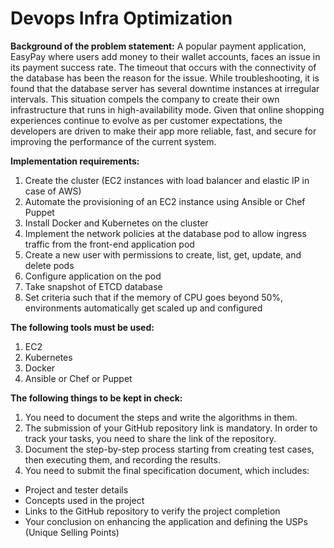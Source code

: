 # Devops Infra Optimization


**Background of the problem statement:**
A popular payment application, EasyPay where users add money to their wallet accounts, faces an issue in its payment success rate. The timeout that occurs with
the connectivity of the database has been the reason for the issue.
While troubleshooting, it is found that the database server has several downtime instances at irregular intervals. This situation compels the company to create their own infrastructure that runs in high-availability mode.
Given that online shopping experiences continue to evolve as per customer expectations, the developers are driven to make their app more reliable, fast, and secure for improving the performance of the current system.

**Implementation requirements:**

1. Create the cluster (EC2 instances with load balancer and elastic IP in case of AWS)
1. Automate the provisioning of an EC2 instance using Ansible or Chef Puppet
1. Install Docker and Kubernetes on the cluster
1. Implement the network policies at the database pod to allow ingress traffic from the front-end application pod
1. Create a new user with permissions to create, list, get, update, and delete pods
1. Configure application on the pod
1. Take snapshot of ETCD database
1. Set criteria such that if the memory of CPU goes beyond 50%, environments automatically get scaled up and configured

**The following tools must be used:**

1. EC2
1. Kubernetes
1. Docker
1. Ansible or Chef or Puppet

**The following things to be kept in check:**

1. You need to document the steps and write the algorithms in them.
1. The submission of your GitHub repository link is mandatory. In order to track your tasks, you need to share the link of the repository.
1. Document the step-by-step process starting from creating test cases, then executing them, and recording the results.
1. You need to submit the final specification document, which includes:

* Project and tester details
* Concepts used in the project
* Links to the GitHub repository to verify the project completion
* Your conclusion on enhancing the application and defining the USPs (Unique Selling Points)
